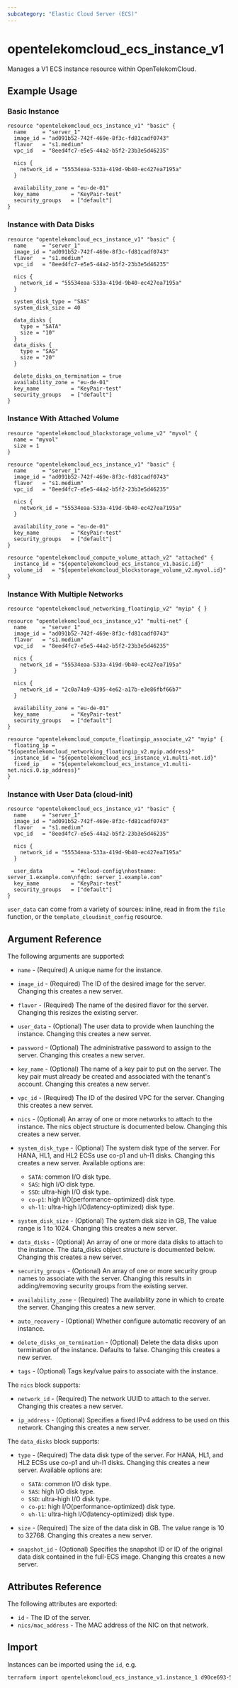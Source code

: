 ```yaml
---
subcategory: "Elastic Cloud Server (ECS)"
---
```


# opentelekomcloud_ecs_instance_v1

Manages a V1 ECS instance resource within OpenTelekomCloud.

## Example Usage

### Basic Instance

```hcl
resource "opentelekomcloud_ecs_instance_v1" "basic" {
  name     = "server_1"
  image_id = "ad091b52-742f-469e-8f3c-fd81cadf0743"
  flavor   = "s1.medium"
  vpc_id   = "8eed4fc7-e5e5-44a2-b5f2-23b3e5d46235"

  nics {
    network_id = "55534eaa-533a-419d-9b40-ec427ea7195a"
  }

  availability_zone = "eu-de-01"
  key_name          = "KeyPair-test"
  security_groups   = ["default"]
}
```

### Instance with Data Disks

```hcl
resource "opentelekomcloud_ecs_instance_v1" "basic" {
  name     = "server_1"
  image_id = "ad091b52-742f-469e-8f3c-fd81cadf0743"
  flavor   = "s1.medium"
  vpc_id   = "8eed4fc7-e5e5-44a2-b5f2-23b3e5d46235"

  nics {
    network_id = "55534eaa-533a-419d-9b40-ec427ea7195a"
  }

  system_disk_type = "SAS"
  system_disk_size = 40

  data_disks {
    type = "SATA"
    size = "10"
  }
  data_disks {
    type = "SAS"
    size = "20"
  }

  delete_disks_on_termination = true
  availability_zone = "eu-de-01"
  key_name          = "KeyPair-test"
  security_groups   = ["default"]
}
```

### Instance With Attached Volume

```hcl
resource "opentelekomcloud_blockstorage_volume_v2" "myvol" {
  name = "myvol"
  size = 1
}

resource "opentelekomcloud_ecs_instance_v1" "basic" {
  name     = "server_1"
  image_id = "ad091b52-742f-469e-8f3c-fd81cadf0743"
  flavor   = "s1.medium"
  vpc_id   = "8eed4fc7-e5e5-44a2-b5f2-23b3e5d46235"

  nics {
    network_id = "55534eaa-533a-419d-9b40-ec427ea7195a"
  }

  availability_zone = "eu-de-01"
  key_name          = "KeyPair-test"
  security_groups   = ["default"]
}

resource "opentelekomcloud_compute_volume_attach_v2" "attached" {
  instance_id = "${opentelekomcloud_ecs_instance_v1.basic.id}"
  volume_id   = "${opentelekomcloud_blockstorage_volume_v2.myvol.id}"
}
```

### Instance With Multiple Networks

```hcl
resource "opentelekomcloud_networking_floatingip_v2" "myip" { }

resource "opentelekomcloud_ecs_instance_v1" "multi-net" {
  name     = "server_1"
  image_id = "ad091b52-742f-469e-8f3c-fd81cadf0743"
  flavor   = "s1.medium"
  vpc_id   = "8eed4fc7-e5e5-44a2-b5f2-23b3e5d46235"

  nics {
    network_id = "55534eaa-533a-419d-9b40-ec427ea7195a"
  }

  nics {
    network_id = "2c0a74a9-4395-4e62-a17b-e3e86fbf66b7"
  }

  availability_zone = "eu-de-01"
  key_name          = "KeyPair-test"
  security_groups   = ["default"]
}

resource "opentelekomcloud_compute_floatingip_associate_v2" "myip" {
  floating_ip = "${opentelekomcloud_networking_floatingip_v2.myip.address}"
  instance_id = "${opentelekomcloud_ecs_instance_v1.multi-net.id}"
  fixed_ip    = "${opentelekomcloud_ecs_instance_v1.multi-net.nics.0.ip_address}"
}
```

### Instance with User Data (cloud-init)

```hcl
resource "opentelekomcloud_ecs_instance_v1" "basic" {
  name     = "server_1"
  image_id = "ad091b52-742f-469e-8f3c-fd81cadf0743"
  flavor   = "s1.medium"
  vpc_id   = "8eed4fc7-e5e5-44a2-b5f2-23b3e5d46235"

  nics {
    network_id = "55534eaa-533a-419d-9b40-ec427ea7195a"
  }

  user_data         = "#cloud-config\nhostname: server_1.example.com\nfqdn: server_1.example.com"
  key_name          = "KeyPair-test"
  security_groups   = ["default"]
}
```

`user_data` can come from a variety of sources: inline, read in from the `file`
function, or the `template_cloudinit_config` resource.

## Argument Reference

The following arguments are supported:

* `name` - (Required) A unique name for the instance.

* `image_id` - (Required) The ID of the desired image for the server. Changing this creates a new server.

* `flavor` - (Required) The name of the desired flavor for the server. Changing this resizes the existing server.

* `user_data` - (Optional) The user data to provide when launching the instance.
  Changing this creates a new server.

* `password` - (Optional) The administrative password to assign to the server.
  Changing this creates a new server.

* `key_name` - (Optional) The name of a key pair to put on the server. The key
  pair must already be created and associated with the tenant's account.
  Changing this creates a new server.

* `vpc_id` - (Required) The ID of the desired VPC for the server. Changing this creates a new server.

* `nics` - (Optional) An array of one or more networks to attach to the
  instance. The nics object structure is documented below. Changing this
  creates a new server.

* `system_disk_type` - (Optional) The system disk type of the server. For HANA, HL1, and HL2 ECSs use co-p1 and uh-l1 disks.
  Changing this creates a new server. Available options are:
  * `SATA`: common I/O disk type.
  * `SAS`: high I/O disk type.
  * `SSD`: ultra-high I/O disk type.
  * `co-p1`: high I/O(performance-optimized) disk type.
  * `uh-l1`: ultra-high I/O(latency-optimized) disk type.

* `system_disk_size` - (Optional) The system disk size in GB, The value range is 1 to 1024. Changing this creates a new server.

* `data_disks` - (Optional) An array of one or more data disks to attach to the
  instance. The data_disks object structure is documented below. Changing this
  creates a new server.

* `security_groups` - (Optional) An array of one or more security group names
  to associate with the server. Changing this results in adding/removing
  security groups from the existing server.

* `availability_zone` - (Required) The availability zone in which to create the server. Changing this creates a new server.

* `auto_recovery` - (Optional) Whether configure automatic recovery of an instance.

* `delete_disks_on_termination` - (Optional) Delete the data disks upon termination of the instance. Defaults to false. Changing this creates a new server.

* `tags` - (Optional) Tags key/value pairs to associate with the instance.

The `nics` block supports:

* `network_id` - (Required) The network UUID to attach to the server. Changing this creates a new server.

* `ip_address` - (Optional) Specifies a fixed IPv4 address to be used on this
  network. Changing this creates a new server.

The `data_disks` block supports:

* `type` - (Required) The data disk type of the server. For HANA, HL1, and HL2 ECSs use co-p1 and uh-l1 disks.
  Changing this creates a new server. Available options are:
  * `SATA`: common I/O disk type.
  * `SAS`: high I/O disk type.
  * `SSD`: ultra-high I/O disk type.
  * `co-p1`: high I/O(performance-optimized) disk type.
  * `uh-l1`: ultra-high I/O(latency-optimized) disk type.

* `size` - (Required) The size of the data disk in GB. The value range is 10 to 32768.
  Changing this creates a new server.

* `snapshot_id` - (Optional) Specifies the snapshot ID or ID of the original data disk contained in the full-ECS image.
  Changing this creates a new server.


## Attributes Reference

The following attributes are exported:

* `id` - The ID of the server.
* `nics/mac_address` - The MAC address of the NIC on that network.

## Import

Instances can be imported using the `id`, e.g.

```sh
terraform import opentelekomcloud_ecs_instance_v1.instance_1 d90ce693-5ccf-4136-a0ed-152ce412b6b9
```
